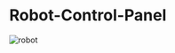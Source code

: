 # Robot-Control-Panel
![robot](https://user-images.githubusercontent.com/67175109/126739475-979c8411-418f-4a37-80b7-e24631d1be5d.PNG)

